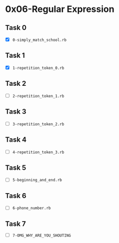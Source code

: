# 0x06-Regular Expression

## Task 0
- [x] `0-simply_match_school.rb`

## Task 1
- [x] `1-repetition_token_0.rb`

## Task 2
- [ ] `2-repetition_token_1.rb`

## Task 3
- [ ] `3-repetition_token_2.rb`

## Task 4
- [ ] `4-repetition_token_3.rb`

## Task 5
- [ ] `5-beginning_and_end.rb`

## Task 6
- [ ] `6-phone_number.rb`

## Task 7
- [ ] `7-OMG_WHY_ARE_YOU_SHOUTING`

